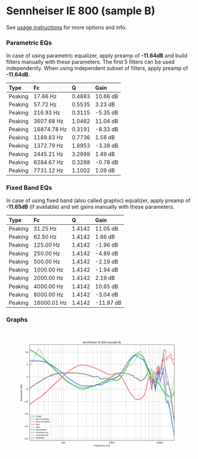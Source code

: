 # Sennheiser IE 800 (sample B)
See [usage instructions](https://github.com/jaakkopasanen/AutoEq#usage) for more options and info.

### Parametric EQs
In case of using parametric equalizer, apply preamp of **-11.64dB** and build filters manually
with these parameters. The first 5 filters can be used independently.
When using independent subset of filters, apply preamp of **-11.64dB**.

| Type    | Fc          |      Q | Gain     |
|:--------|:------------|:-------|:---------|
| Peaking | 17.66 Hz    | 0.4883 | 10.66 dB |
| Peaking | 57.72 Hz    | 0.5535 | 3.23 dB  |
| Peaking | 216.93 Hz   | 0.3115 | -5.35 dB |
| Peaking | 3607.68 Hz  | 1.0462 | 11.04 dB |
| Peaking | 16874.78 Hz | 0.3191 | -8.33 dB |
| Peaking | 1189.83 Hz  | 0.7736 | 1.56 dB  |
| Peaking | 1372.79 Hz  | 1.8953 | -3.38 dB |
| Peaking | 2445.21 Hz  | 3.2999 | 1.49 dB  |
| Peaking | 6284.67 Hz  | 0.3288 | -0.78 dB |
| Peaking | 7731.12 Hz  | 1.1002 | 1.09 dB  |

### Fixed Band EQs
In case of using fixed band (also called graphic) equalizer, apply preamp of **-11.65dB**
(if available) and set gains manually with these parameters.

| Type    | Fc          |      Q | Gain      |
|:--------|:------------|:-------|:----------|
| Peaking | 31.25 Hz    | 1.4142 | 11.05 dB  |
| Peaking | 62.50 Hz    | 1.4142 | 1.66 dB   |
| Peaking | 125.00 Hz   | 1.4142 | -1.96 dB  |
| Peaking | 250.00 Hz   | 1.4142 | -4.89 dB  |
| Peaking | 500.00 Hz   | 1.4142 | -2.19 dB  |
| Peaking | 1000.00 Hz  | 1.4142 | -1.94 dB  |
| Peaking | 2000.00 Hz  | 1.4142 | 2.19 dB   |
| Peaking | 4000.00 Hz  | 1.4142 | 10.65 dB  |
| Peaking | 8000.00 Hz  | 1.4142 | -3.04 dB  |
| Peaking | 16000.01 Hz | 1.4142 | -11.97 dB |

### Graphs
![](./Sennheiser%20IE%20800%20(sample%20B).png)